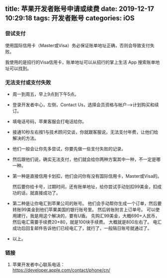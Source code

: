 title: 苹果开发者账号申请或续费
date: 2019-12-17 10:29:18
tags: 开发者账号
categories: iOS 
---

### 尝试支付

使用国际信用卡（Master或Visa）务必保证账单地址正确，否则会导致支付失败。

我使用的是招行的Visa信用卡，账单地址可以从招行的掌上生活 App 搜索账单地址可以找到。

### 无法支付或支付失败

* 周一到周五，早上9点到下午5点。

* 登录开发者中心，左侧，Contact Us，选择会员资格与帐户—>计划购买和续订。

* 填电话号码，苹果客服会打电话给你。

* 接通10秒左右按1与技术顾问交谈，你就跟客服说，无法支付年费，让他们给解决的方法。

* 他们一般会让你先多尝试，你要先做一些支付失败的记录。

* 然后跟他们说，确实无法支付，他们就会给你两种方案其中一种，不一定是哪一种。

* 第一种是直接信用卡划扣，他们会问你有没有国际信用卡，Master或Visa的。

  然后要你给卡号，过期时间，还有账单地址，给你尝试手动划扣99美金，扣成功的话，就直接成功了。

* 第二种是让你电汇到苹果公司的账号。
  他们会手动帮你生成一个订单，然后要转账99美金到他们苹果美国的银行账号里。
  然后转账附言上订单号。
  可以使用建行，我是用这个解决的，要有U盾。
  先购汇99美金，大概690+人民币，然后电汇需要手续费20+80，就是100块手续费。
  大概就是800左右了。
  电汇成功后回复邮件告诉他们已经电汇了，就行了，一般隔日账号就通过了。

* 以上。

### 链接

1. 苹果开发者中心联系电话：<https://developer.apple.com/contact/phone/cn/>